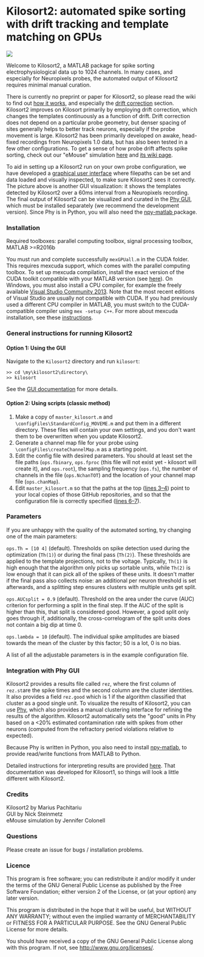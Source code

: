 # Kilosort2: automated spike sorting with drift tracking and template matching on GPUs #

![](https://github.com/MouseLand/Kilosort2/blob/master/Docs/img/templates.png)

Welcome to Kilosort2, a MATLAB package for spike sorting electrophysiological data up to 1024 channels. In many cases, and especially for Neuropixels probes, the automated output of Kilosort2 requires minimal manual curation.

There is currently no preprint or paper for Kilosort2, so please read the wiki to find out [how it works](https://github.com/MouseLand/Kilosort2/wiki), and especially the [drift correction](https://github.com/MouseLand/Kilosort2/wiki/3.-More-on-drift-correction) section. Kilosort2 improves on Kilosort primarily by employing drift correction, which changes the templates continuously as a function of drift. Drift correction does not depend on a particular probe geometry, but denser spacing of sites generally helps to better track neurons, especially if the probe movement is large. Kilosort2 has been primarily developed on awake, head-fixed recordings from Neuropixels 1.0 data, but has also been tested in a few other configurations. To get a sense of how probe drift affects spike sorting, check out our "eMouse" simulation [here](https://github.com/MouseLand/Kilosort2/tree/master/eMouse_drift) and [its wiki page](https://github.com/MouseLand/Kilosort2/wiki/4.-eMouse-simulator-with-drift).

To aid in setting up a Kilosort2 run on your own probe configuration, we have developed a [graphical user interface](https://github.com/MouseLand/Kilosort2/wiki/1.-The-GUI) where filepaths can be set and data loaded and visually inspected, to make sure Kilosort2 sees it correctly. The picture above is another GUI visualization: it shows the templates detected by Kilosort2 over a 60ms interval from a Neuropixels recording. The final output of Kilosort2 can be visualized and curated in the [Phy GUI](https://github.com/kwikteam/phy), which must be installed separately (we recommend the development version). Since Phy is in Python, you will also need the [npy-matlab ](https://github.com/kwikteam/npy-matlab) package. 

### Installation ###

Required toolboxes: parallel computing toolbox, signal processing toolbox, MATLAB >=R2016b

You must run and complete successfully `mexGPUall.m` in the CUDA folder. This requires mexcuda support, which comes with the parallel computing toolbox. To set up mexcuda compilation, install the exact version of the CUDA toolkit compatible with your MATLAB version (see [here](https://www.mathworks.com/help/distcomp/gpu-support-by-release.html)). On Windows, you must also install a CPU compiler, for example the freely available [Visual Studio Community 2013](https://www.visualstudio.com/vs/older-downloads/). Note that the most recent editions of Visual Studio are usually not compatible with CUDA. If you had previously used a different CPU compiler in MATLAB, you must switch to the CUDA-compatible compiler using `mex -setup C++`. For more about mexcuda installation, see these [instructions](http://uk.mathworks.com/help/distcomp/mexcuda.html).

### General instructions for running Kilosort2 ###

#### Option 1: Using the GUI

Navigate to the `Kilosort2` directory and run `kilosort`:
```
>> cd \my\kilosort2\directory\
>> kilosort
```
See the [GUI documentation](https://github.com/MouseLand/Kilosort2/wiki/1.-The-GUI) for more details.

#### Option 2: Using scripts (classic method)

1. Make a copy of `master_kilosort.m` and `\configFiles\StandardConfig_MOVEME.m` and put them in a different directory. These files will contain your own settings, and you don't want them to be overwritten when you update Kilosort2.  
2. Generate a channel map file for your probe using `\configFiles\createChannelMap.m` as a starting point.
3. Edit the config file with desired parameters. You should at least set the file paths (`ops.fbinary`, `ops.fproc` (this file will not exist yet - kilosort will create it), and `ops.root`), the sampling frequency (`ops.fs`), the number of channels in the file (`ops.NchanTOT`) and the location of your channel map file (`ops.chanMap`).
4. Edit `master_kilosort.m` so that the paths at the top ([lines 3–4](https://github.com/MouseLand/Kilosort2/blob/master/master_kilosort.m#L3-L4)) point to your local copies of those GitHub repositories, and so that the configuration file is correctly specified ([lines 6–7](https://github.com/MouseLand/Kilosort2/blob/2fba667359dbddbb0e52e67fa848f197e44cf5ef/master_kilosort.m#L6-L7)).

### Parameters ###

If you are unhappy with the quality of the automated sorting, try changing one of the main parameters:

`ops.Th = [10 4]` (default). Thresholds on spike detection used during the optimization (`Th(1)`) or during the final pass (`Th(2)`). These thresholds are applied to the template projections, not to the voltage. Typically, `Th(1)` is high enough that the algorithm only picks up sortable units, while `Th(2)` is low enough that it can pick all of the spikes of these units. It doesn't matter if the final pass also collects noise: an additional per neuron threshold is set afterwards, and a splitting step ensures clusters with multiple units get split.

`ops.AUCsplit = 0.9` (default). Threshold on the area under the curve (AUC) criterion for performing a split in the final step. If the AUC of the split is higher than this, that split is considered good. However, a good split only goes through if, additionally, the cross-correlogram of the split units does not contain a big dip at time 0.

`ops.lambda = 10` (default).  The individual spike amplitudes are biased towards the mean of the cluster by this factor; 50 is a lot, 0 is no bias.

A list of all the adjustable parameters is in the example configuration file.

### Integration with Phy GUI ###
Kilosort2 provides a results file called `rez`, where the first column of `rez.st`are the spike times and the second column are the cluster identities. It also provides a field `rez.good` which is 1 if the algorithm classified that cluster as a good single unit. To visualize the results of Kilosort2, you can use [Phy](https://github.com/kwikteam/phy), which also provides a manual clustering interface for refining the results of the algorithm. Kilosort2 automatically sets the "good" units in Phy based on a <20% estimated contamination rate with spikes from other neurons (computed from the refractory period violations relative to expected).

Because Phy is written in Python, you also need to install [npy-matlab](https://github.com/kwikteam/npy-matlab), to provide read/write functions from MATLAB to Python.

Detailed instructions for interpreting results are provided [here](https://github.com/kwikteam/phy-contrib/blob/master/docs/template-gui.md). That documentation was developed for Kilosort1, so things will look a little different with Kilosort2.

### Credits ###

Kilosort2 by Marius Pachitariu  
GUI by Nick Steinmetz  
eMouse simulation by Jennifer Colonell  

### Questions ###

Please create an issue for bugs / installation problems.

### Licence ###

This program is free software; you can redistribute it and/or modify it under the terms of the GNU General Public License as published by the Free Software Foundation; either version 2 of the License, or (at your option) any later version.

This program is distributed in the hope that it will be useful, but WITHOUT ANY WARRANTY; without even the implied warranty of MERCHANTABILITY or FITNESS FOR A PARTICULAR PURPOSE. See the GNU General Public License for more details.

You should have received a copy of the GNU General Public License along with this program. If not, see http://www.gnu.org/licenses/.
